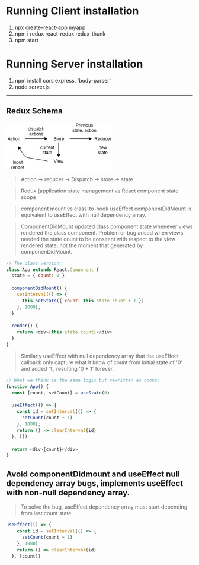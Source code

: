 # Running Client installation
1. npx create-react-app myapp
2. npm i redux react-redux redux-thunk
3. npm start

# Running Server installation
1. npm install cors express, 'body-parser'
2. node server.js

----

## Redux Schema 
![Redux Schema](./redux_state.jpg)


> Action -> reducer -> Dispatch -> store -> state


> Redux (application state management vs React component state scope

> component mount vs class-to-hook useEffect
> componentDidMount is equivalent to useEffect with null dependency array.

> ComponentDidMount updated class component state whenever views rendered the class component. Problem or bug arised when views needed the state count to be consitent with respect to the view rendered state, not the moment that generated by componenDidMount.


```js
// The class version:
class App extends React.Component {
  state = { count: 0 }

  componentDidMount() {
    setInterval(() => {
      this.setState({ count: this.state.count + 1 })
    }, 1000);
  }

  render() {
    return <div>{this.state.count}</div>
  }
}
```

> Similarly useEffect with null dependency array that the useEffect callback only capture what it know of count from initial state of '0' and added '1', resulting '0 + 1' forever. 

```js
// What we think is the same logic but rewritten as hooks:
function App() { 
  const [count, setCount] = useState(0)

  useEffect(() => {
    const id = setInterval(() => {
      setCount(count + 1)
    }, 1000);
    return () => clearInterval(id)
  }, [])

  return <div>{count}</div>
}
```

## Avoid componentDidmount and useEffect null dependency array bugs, implements useEffect with non-null dependency array.
> To solve the bug, useEffect dependency array must start depending from last count state.
```js
useEffect(() => {
    const id = setInterval(() => {
      setCount(count + 1)
    }, 1000)
    return () => clearInterval(id)
  }, [count])
```
